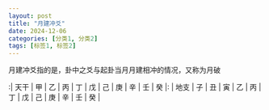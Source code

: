 ```yaml
---
layout: post
title: "月建冲爻"
date: 2024-12-06
categories: [分类1, 分类2]
tags: [标签1, 标签2]
---
```


月建冲爻指的是，卦中之爻与起卦当月月建相冲的情况，又称为月破

:| 天干  | 甲  | 乙  | 丙  | 丁  | 戊  | 己  | 庚  | 辛  | 壬  | 癸  |:
| 地支  | 子  | 丑  | 寅  | 乙  | 丙  | 丁  | 戊  | 己  | 庚  | 辛  | 壬  | 癸  |

